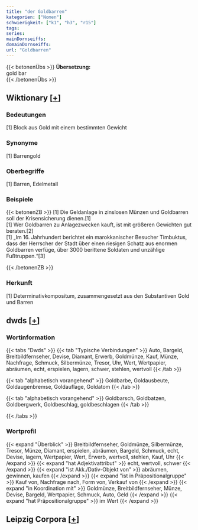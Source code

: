 ```yaml
---
title: "der Goldbarren"
kategorien: ["Nomen"]
schwierigkeit: ["k1", "h3", "r15"]
tags:
series:
mainDornseiffs:
domainDornseiffs:
url: "Goldbarren"
---
```


{{< betonenÜbs >}}
**Übersetzung:**  
gold bar  
{{< /betonenÜbs >}}

## Wiktionary [[+](https://de.wiktionary.org/wiki/Goldbarren)]

### Bedeutungen
[1] Block aus Gold mit einem bestimmten Gewicht  

### Synonyme
[1] Barrengold  

### Oberbegriffe
[1] Barren, Edelmetall  

### Beispiele
{{< betonenZB >}}
[1] Die Geldanlage in zinslosen Münzen und Goldbarren soll der Krisensicherung dienen.[1]  
[1] Wer Goldbarren zu Anlagezwecken kauft, ist mit größeren Gewichten gut beraten.[2]  
[1] „Im 16. Jahrhundert berichtet ein marokkanischer Besucher Timbuktus, dass der Herrscher der Stadt über einen riesigen Schatz aus enormen Goldbarren verfüge, über 3000 berittene Soldaten und unzählige Fußtruppen.“[3]  

{{< /betonenZB >}}
### Herkunft
[1] Determinativkompositum, zusammengesetzt aus den Substantiven Gold und Barren  



## dwds [[+](https://www.dwds.de/wb/Goldbarren)]

### Wortinformation
{{< tabs "Dwds" >}}
{{< tab "Typische Verbindungen" >}}
Auto, Bargeld, Breitbildfernseher, Devise, Diamant, Erwerb, Goldmünze, Kauf, Münze, Nachfrage, Schmuck, Silbermünze, Tresor, Uhr, Wert, Wertpapier, abräumen, echt, erspielen, lagern, schwer, stehlen, wertvoll
{{< /tab >}}

{{< tab "alphabetisch vorangehend" >}}
Goldbarbe, Goldausbeute, Goldaugenbremse, Goldauflage, Goldatom
{{< /tab >}}

{{< tab "alphabetisch vorangehend" >}}
Goldbarsch, Goldbatzen, Goldbergwerk, Goldbeschlag, goldbeschlagen
{{< /tab >}}

{{< /tabs >}}

### Wortprofil
{{< expand "Überblick" >}} Breitbildfernseher, Goldmünze, Silbermünze, Tresor, Münze, Diamant, erspielen, abräumen, Bargeld, Schmuck, echt, Devise, lagern, Wertpapier, Wert, Erwerb, wertvoll, stehlen, Kauf, Uhr {{< /expand >}}
{{< expand "hat Adjektivattribut" >}} echt, wertvoll, schwer {{< /expand >}}
{{< expand "ist Akk./Dativ-Objekt von" >}} abräumen, gewinnen, kaufen {{< /expand >}}
{{< expand "ist in Präpositionalgruppe" >}} Kauf von, Nachfrage nach, Form von, Verkauf von {{< /expand >}}
{{< expand "in Koordination mit" >}} Goldmünze, Breitbildfernseher, Münze, Devise, Bargeld, Wertpapier, Schmuck, Auto, Geld {{< /expand >}}
{{< expand "hat Präpositionalgruppe" >}} im Wert {{< /expand >}}

## Leipzig Corpora [[+](https://corpora.uni-leipzig.de/en/res?word=Goldbarren&corpusId=deu_newscrawl-public_2018)]

